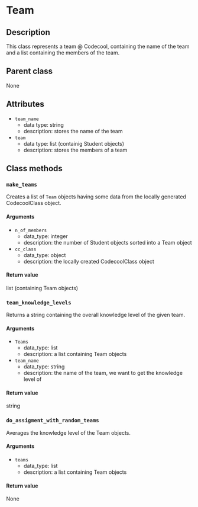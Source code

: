 # Team

## Description
This class represents a team @ Codecool, containing the name of the team and a list containing the members of the team.

## Parent class

None

## Attributes

* ```team_name```
  * data type: string
  * description: stores the name of the team
* ```team```
  * data type: list (containig Student objects)
  * description: stores the members of a team

## Class methods

### ```make_teams```

Creates a list of ```Team``` objects having some data from the locally generated CodecoolClass object.

#### Arguments

* ```n_of_members```
  * data_type: integer
  * description: the number of Student objects sorted into a Team object
* ```cc_class```
  * data_type: object
  * description: the locally created CodecoolClass object

#### Return value
list (containing Team objects) 

### ```team_knowledge_levels```

Returns a string containing the overall knowledge level of the given team.

#### Arguments

* ```Teams```
  * data_type: list
  * description: a list containing Team objects
* ```team_name```
  * data_type: string
  * description: the name of the team, we want to get the knowledge level of

#### Return value
string 

### ```do_assigment_with_random_teams```

Averages the knowledge level of the Team objects.

#### Arguments

* ```teams```
  * data_type: list
  * description: a list containing Team objects

#### Return value
None